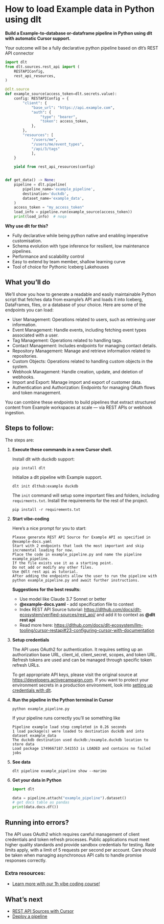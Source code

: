 # How to load Example data in Python using dlt

**Build a Example-to-database or-dataframe pipeline in Python using dlt with automatic Cursor support.**

Your outcome will be a fully declarative python pipeline based on dlt’s REST API connector

```python
import dlt
from dlt.sources.rest_api import (
    RESTAPIConfig,
    rest_api_resources,
)

@dlt.source
def example_source(access_token=dlt.secrets.value):
    config: RESTAPIConfig = {
        "client": {
            "base_url": "https://api.example.com",
            "auth": {
                "type": "bearer",
                "token": access_token,
            },
        },
        "resources": [
            "/users/me",
            "/users/me/event_types",
            "/api/3/tags"
            ],
    }

    yield from rest_api_resources(config)


def get_data() -> None:
    pipeline = dlt.pipeline(
        pipeline_name='example_pipeline',
        destination='duckdb',
        dataset_name='example_data', 
    )
    access_token = "my_access_token"
    load_info = pipeline.run(example_source(access_token))
    print(load_info)  # noqa
```

**Why use dlt for this?**

- Fully declarative while being python native and enabling imperative customisation.
- Schema evolution with type inference for resilient, low maintenance pipelines.
- Performance and scalability control
- Easy to extend by team member, shallow learning curve
- Tool of choice for Pythonic Iceberg  Lakehouses

## What you’ll do

We’ll show you how to generate a readable and easily maintainable Python script that fetches data from example’s API and loads it into Iceberg, DataFrames, files, or a database of your choice. Here are some of the endpoints you can load:

- User Management: Operations related to users, such as retrieving user information.
- Event Management: Handle events, including fetching event types associated with a user.
- Tag Management: Operations related to handling tags.
- Contact Management: Includes endpoints for managing contact details.
- Repository Management: Manage and retrieve information related to repositories.
- Custom Objects: Operations related to handling custom objects in the system.
- Webhook Management: Handle creation, update, and deletion of webhooks.
- Import and Export: Manage import and export of customer data.
- Authentication and Authorization: Endpoints for managing OAuth flows and token management.

You can combine these endpoints to build pipelines that extract structured content from Example workspaces at scale — via REST APIs or webhook ingestion.

## Steps to follow:

The steps are:

1. **Execute these commands in a new Cursor shell.**
    
    Install dlt with duckdb support:
    ```shell
    pip install dlt
    ```

    Initialize a dlt pipeline with Example support.
    ```shell
    dlt init dlthub:example duckdb
    ```

    The `init` command will setup some important files and folders, including `requirments.txt`. Install the requirements for the rest of the project.
    ```shell
    pip install -r requirements.txt
    ```
    
2. **Start vibe-coding**
    
    Here’s a nice prompt for you to start: 
    
    ```
    Please generate REST API Source for Example API as specified in @example-docs.yaml 
    Start with 2 endpoints that look the most important and skip incremental loading for now. 
    Place the code in example_pipeline.py and name the pipeline example_pipeline. 
    If the file exists use it as a starting point. 
    Do not add or modify any other files. 
    Use @dlt rest api as tutorial. 
    After adding the endpoints allow the user to run the pipeline with python example_pipeline.py and await further instructions.
    
    ```
    
    **Suggestions for the best results:**
    - Use model like Claude 3.7 Sonnet or better
    - **@example-docs.yaml** - add specification file to context
    - Index REST API Source tutorial: https://dlthub.com/docs/dlt-ecosystem/verified-sources/rest_api/ and add it to context as **@dlt rest api**
    - Read more here: https://dlthub.com/docs/dlt-ecosystem/llm-tooling/cursor-restapi#23-configuring-cursor-with-documentation
    
3. **Setup credentials** 
    
    The API uses OAuth2 for authentication. It requires setting up an authorization base URL, client_id, client_secret, scopes, and token URL. Refresh tokens are used and can be managed through specific token refresh URLs.
    
    To get appropriate API keys, please visit the original source at https://developers.activecampaign.com.
    If you want to protect your environment secrets in a production environment, look into [setting up credentials with dlt](https://dlthub.com/docs/walkthroughs/add_credentials).
    
4. **Run the pipeline in the Python terminal in Cursor**
    
    ```shell
    python example_pipeline.py
    ```
    
    If your pipeline runs correctly you’ll se something like
    
    ```shell
    Pipeline example load step completed in 0.26 seconds
    1 load package(s) were loaded to destination duckdb and into dataset example_data
    The duckdb destination used duckdb:/example.duckdb location to store data
    Load package 1749667187.541553 is LOADED and contains no failed jobs
    ```
    
5. **See data**
    
    ```shell
    dlt pipeline example_pipeline show --marimo
    ```
    
6. **Get your data in Python**
    
    ```python
    import dlt
    
    data = pipeline.attach("example_pipeline").dataset()
    # get docs table as pandas
    print(data.docs.df())
    ```

## Running into errors?

The API uses OAuth2 which requires careful management of client credentials and token refresh processes. Public applications must meet higher quality standards and provide sandbox credentials for testing. Rate limits apply, with a limit of 5 requests per second per account. Care should be taken when managing asynchronous API calls to handle promise responses correctly.

### Extra resources:

- [Learn more with our 1h vibe coding course!](https://www.youtube.com/watch?v=GGid70rnJuM)

## What’s next

- [REST API Sources with Cursor](https://dlthub.com/docs/dlt-ecosystem/llm-tooling/cursor-restapi)
- [Deploy a pipeline](https://dlthub.com/docs/walkthroughs/deploy-a-pipeline)